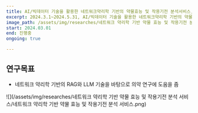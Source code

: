 ```yaml
---
title: AI/빅데이터 기술을 활용한 네트워크약리학 기반의 약물효능 및 작용기전 분석서비스,가천대학교,five works
excerpt: 2024.3.1~2024.5.31, AI/빅데이터 기술을 활용한 네트워크약리학 기반의 약물효능 및 작용기전 분석서비스,가천대학교,five works
image_path: /assets/img/researches/네트워크 약리학 기반 약물 효능 및 작용기전 분석 서비스/네트워크 약리학 기반 약물 효능 및 작용기전 분석 서비스.png
start: 2024.03.01
end: 진행중
ongoing: true

---
```


## 연구목표

* 네트워크 약리학 기반의 RAG와 LLM 기술을 바탕으로 의약 연구에 도움을 줌

![](/assets/img/researches/네트워크 약리학 기반 약물 효능 및 작용기전 분석 서비스/네트워크 약리학 기반 약물 효능 및 작용기전 분석 서비스.png)